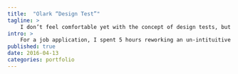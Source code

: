 ```yaml
---
title:  "Olark “Design Test”"
tagline: >
    I don’t feel comfortable yet with the concept of design tests, but I do think I did some good work for Olark’s.
intro: >
    For a job application, I spent 5 hours reworking an un-intituitive section of an application.
published: true
date: 2016-04-13
categories: portfolio
---
```



